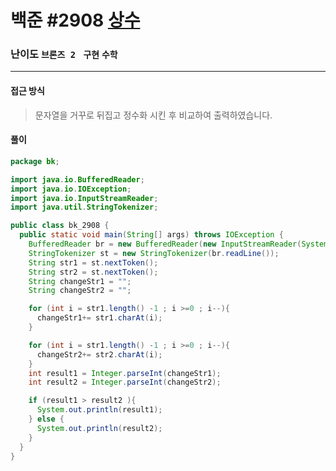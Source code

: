 # 백준 #2908 [상수](https://www.acmicpc.net/problem/2908)

### 난이도 `브론즈 2 ` `구현` `수학`

---

#### 접근 방식

> 문자열을 거꾸로 뒤집고 정수화 시킨 후 비교하여 출력하였습니다.

#### 풀이

```java
package bk;

import java.io.BufferedReader;
import java.io.IOException;
import java.io.InputStreamReader;
import java.util.StringTokenizer;

public class bk_2908 {
  public static void main(String[] args) throws IOException {
    BufferedReader br = new BufferedReader(new InputStreamReader(System.in));
    StringTokenizer st = new StringTokenizer(br.readLine());
    String str1 = st.nextToken();
    String str2 = st.nextToken();
    String changeStr1 = "";
    String changeStr2 = "";

    for (int i = str1.length() -1 ; i >=0 ; i--){
      changeStr1+= str1.charAt(i);
    }

    for (int i = str1.length() -1 ; i >=0 ; i--){
      changeStr2+= str2.charAt(i);
    }
    int result1 = Integer.parseInt(changeStr1);
    int result2 = Integer.parseInt(changeStr2);

    if (result1 > result2 ){
      System.out.println(result1);
    } else {
      System.out.println(result2);
    }
  }
}

```

